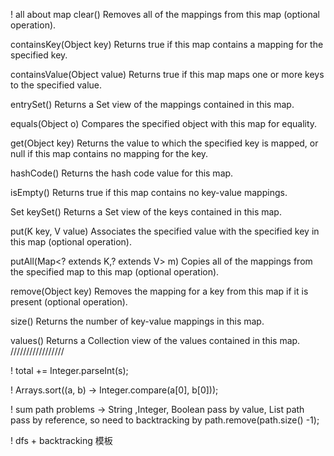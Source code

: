 ! all about map
clear()
Removes all of the mappings from this map (optional operation).

containsKey(Object key)
Returns true if this map contains a mapping for the specified key.

containsValue(Object value)
Returns true if this map maps one or more keys to the specified value.

entrySet()
Returns a Set view of the mappings contained in this map.

equals(Object o)
Compares the specified object with this map for equality.

get(Object key)
Returns the value to which the specified key is mapped, or null if this map contains no mapping for the key.

hashCode()
Returns the hash code value for this map.

isEmpty()
Returns true if this map contains no key-value mappings.

Set<K>	keySet()
Returns a Set view of the keys contained in this map.

put(K key, V value)
Associates the specified value with the specified key in this map (optional operation).

putAll(Map<? extends K,? extends V> m)
Copies all of the mappings from the specified map to this map (optional operation).

remove(Object key)
Removes the mapping for a key from this map if it is present (optional operation).

size()
Returns the number of key-value mappings in this map.

values()
Returns a Collection view of the values contained in this map.
/////////////////

! total += Integer.parseInt(s);

! Arrays.sort((a, b) -> Integer.compare(a[0], b[0]));

! sum path problems -> String ,Integer, Boolean pass by value, List<Integer> path pass by reference, so need to backtracking by path.remove(path.size() -1);  

! dfs + backtracking 模板
